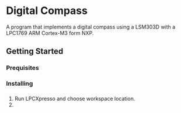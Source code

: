 # Digital Compass
A program that implements a digital compass using a LSM303D with a 
LPC1769 ARM Cortex-M3 form NXP.

## Getting Started
### Prequisites
### Installing
###
1. Run LPCXpresso and choose workspace location.
2. 


